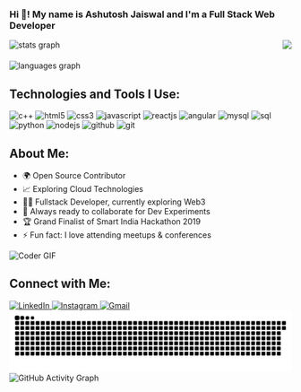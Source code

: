 <h3 align="left">Hi 👋! My name is Ashutosh Jaiswal and I'm a Full Stack Web Developer</h3>

<div align="left" style="margin-bottom: 20px;">
  <img src="https://github-readme-stats.vercel.app/api?username=Ashutoshjaiswal975&show_icons=true&include_all_commits=true&count_private=true&theme=dracula" height="150" alt="stats graph" />
 <img align="right" height="150" src="https://media.tenor.com/stwEJrjgtwYAAAAj/wave-hi.gif" />
</div>
<img src="https://github-readme-stats.vercel.app/api/top-langs?username=Ashutoshjaiswal975&layout=compact&theme=dracula" height="150" alt="languages graph" />




<h2 align="left">Technologies and Tools I Use:</h2>
<div align="left">
  <img src="https://cdn.jsdelivr.net/gh/devicons/devicon/icons/cplusplus/cplusplus-original.svg" height="30" alt="c++" />
  <img src="https://cdn.jsdelivr.net/gh/devicons/devicon/icons/html5/html5-original.svg" height="30" alt="html5" />
  <img src="https://cdn.jsdelivr.net/gh/devicons/devicon/icons/css3/css3-original.svg" height="30" alt="css3" />
  <img src="https://cdn.jsdelivr.net/gh/devicons/devicon/icons/javascript/javascript-original.svg" height="30" alt="javascript" />
  <img src="https://cdn.jsdelivr.net/gh/devicons/devicon/icons/react/react-original.svg" height="30" alt="reactjs" />
  <img src="https://cdn.jsdelivr.net/gh/devicons/devicon/icons/angularjs/angularjs-original.svg" height="30" alt="angular" />
  <img src="https://cdn.jsdelivr.net/gh/devicons/devicon/icons/mysql/mysql-original.svg" height="30" alt="mysql" />
  <img src="https://cdn.jsdelivr.net/gh/devicons/devicon/icons/sqlite/sqlite-original.svg" height="30" alt="sql" />
  <img src="https://cdn.jsdelivr.net/gh/devicons/devicon/icons/python/python-original.svg" height="30" alt="python" />
  <img src="https://cdn.jsdelivr.net/gh/devicons/devicon/icons/nodejs/nodejs-original.svg" height="30" alt="nodejs" />
  <img src="https://cdn.jsdelivr.net/gh/devicons/devicon/icons/github/github-original.svg" height="30" alt="github" />
  <img src="https://cdn.jsdelivr.net/gh/devicons/devicon/icons/git/git-original.svg" height="30" alt="git" />
</div>

<h2 align="left">About Me:</h2>
<ul>
  <li>🌍 Open Source Contributor</li>
  <li>📈 Exploring Cloud Technologies</li>
  <li>👨‍💻 Fullstack Developer, currently exploring Web3</li>
  <li>🚀 Always ready to collaborate for Dev Experiments</li>
  <li>🏆 Grand Finalist of Smart India Hackathon 2019</li>
  <li>⚡ Fun fact: I love attending meetups & conferences</li>
</ul>


<img src="https://media.giphy.com/media/SWoSkN6DxTszqIKEqv/giphy.gif" alt="Coder GIF" width="500">

<h2 align="left">Connect with Me:</h2>
<div align="left">
  <a href="www.linkedin.com/in/ashujais186851231" target="_blank">
    <img src="https://img.shields.io/static/v1?message=LinkedIn&logo=linkedin&color=0077B5&style=for-the-badge" height="35" alt="LinkedIn" />
  </a>
  
  
  <a href="https://www.instagram.com/ashutosh_jaiswal975/?hl=en" target="_blank">
    <img src="https://img.shields.io/static/v1?message=Instagram&logo=instagram&color=E4405F&style=for-the-badge" height="35" alt="Instagram" />
  </a>
  
  <a href="mailto:ashutosh.jaiswal.a901@gmail.com">
    <img src="https://img.shields.io/static/v1?message=Gmail&logo=gmail&color=D14836&style=for-the-badge" height="35" alt="Gmail" />
  </a>
</div>




<img src="https://raw.githubusercontent.com/Ashutoshjaiswal975/Ashutoshjaiswal975/output/snake.svg" alt="Snake animation" />

<img src="https://github-readme-activity-graph.vercel.app/graph?username=Ashutoshjaiswal975&theme=dracula" alt="GitHub Activity Graph" />
